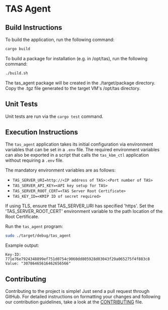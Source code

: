 # TAS Agent

## Build Instructions

To build the application, run the following command:

```bash
cargo build
```

To build a package for installation (e.g. in /opt/tas), run the following command:

```bash
./build.sh
```

The tas_agent package will be created in the ./target/package directory.
Copy the .tgz file generated to the target VM's /opt/tas directory.

## Unit Tests

Unit tests are run via the `cargo test` command.

## Execution Instructions

The `tas_agent` application takes its initial configuration via environment variables that can be set in a `.env` file.
The required environment variables can also be exported in a script that calls the `tas_kbm_ctl` application without requiring a `.env` file.

The mandatory environment variables are as follows:

- `TAS_SERVER_URI=http://<IP address of TAS>:<Port number of TAS>`
- `TAS_SERVER_API_KEY=<API key setup for TAS>`
- `TAS_SERVER_ROOT_CERT=<TAS Server Root Certificate>`
- `TAS_KEY_ID=<KMIP ID of secret required>`

If using TLS, ensure that TAS_SERVER_URI has specified 'https'.
Set the 'TAS_SERVER_ROOT_CERT' environment variable to the path location of the Root Certificate.

Run the `tas_agent` program:

```bash
sudo ./target/debug/tas_agent
```

Example output:

```
Key-ID: 771e76e7924348899ef751d0754c9060dd805928d03043f29a065275f4f883c8
Value: "30786465616462656566"
```
## Contributing
Contributing to the project is simple! Just send a pull request through GitHub. For detailed instructions on formatting your changes and following our contribution guidelines, take a look at the [CONTRIBUTING](./CONTRIBUTING.md) file.
